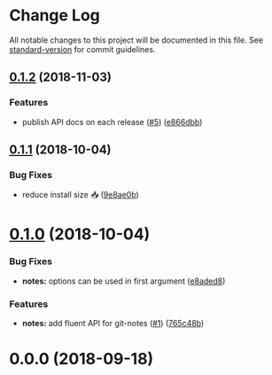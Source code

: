 # Change Log

All notable changes to this project will be documented in this file. See [standard-version](https://github.com/conventional-changelog/standard-version) for commit guidelines.

<a name="0.1.2"></a>

## [0.1.2](https://github.com/DrSensor/git-notes/compare/v1.1.0...v0.1.2) (2018-11-03)

### Features

- publish API docs on each release ([#5](https://github.com/DrSensor/git-notes/issues/5)) ([e866dbb](https://github.com/DrSensor/git-notes/commit/e866dbb))

<a name="0.1.1"></a>

## [0.1.1](https://github.com/DrSensor/git-notes/compare/v0.1.0...v0.1.1) (2018-10-04)

### Bug Fixes

- reduce install size 📥 ([9e8ae0b](https://github.com/DrSensor/git-notes/commit/9e8ae0b))

<a name="0.1.0"></a>

# [0.1.0](https://github.com/DrSensor/git-notes/compare/v0.0.0...v0.1.0) (2018-10-04)

### Bug Fixes

- **notes:** options can be used in first argument ([e8aded8](https://github.com/DrSensor/git-notes/commit/e8aded8))

### Features

- **notes:** add fluent API for git-notes ([#1](https://github.com/DrSensor/git-notes/issues/1)) ([765c48b](https://github.com/DrSensor/git-notes/commit/765c48b))

<a name="0.0.0"></a>

# 0.0.0 (2018-09-18)
